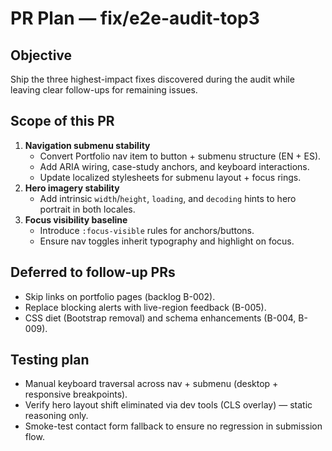 # PR Plan — fix/e2e-audit-top3

## Objective
Ship the three highest-impact fixes discovered during the audit while leaving clear follow-ups for remaining issues.

## Scope of this PR
1. **Navigation submenu stability**
   - Convert Portfolio nav item to button + submenu structure (EN + ES).
   - Add ARIA wiring, case-study anchors, and keyboard interactions.
   - Update localized stylesheets for submenu layout + focus rings.
2. **Hero imagery stability**
   - Add intrinsic `width`/`height`, `loading`, and `decoding` hints to hero portrait in both locales.
3. **Focus visibility baseline**
   - Introduce `:focus-visible` rules for anchors/buttons.
   - Ensure nav toggles inherit typography and highlight on focus.

## Deferred to follow-up PRs
- Skip links on portfolio pages (backlog B-002).
- Replace blocking alerts with live-region feedback (B-005).
- CSS diet (Bootstrap removal) and schema enhancements (B-004, B-009).

## Testing plan
- Manual keyboard traversal across nav + submenu (desktop + responsive breakpoints).
- Verify hero layout shift eliminated via dev tools (CLS overlay) — static reasoning only.
- Smoke-test contact form fallback to ensure no regression in submission flow.

